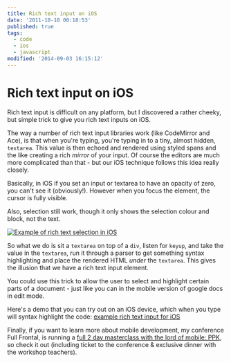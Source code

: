 ```yaml
---
title: Rich text input on iOS
date: '2011-10-10 00:18:53'
published: true
tags:
  - code
  - ios
  - javascript
modified: '2014-09-03 16:15:12'
---
```

# Rich text input on iOS

Rich text input is difficult on any platform, but I discovered a rather cheeky, but simple trick to give you rich text inputs on iOS.

<!--more-->

The way a number of rich text input libraries work (like CodeMirror and Ace), is that when you're typing, you're typing in to a tiny, almost hidden, `textarea`. This value is then echoed and rendered using styled spans and the like creating a rich *mirror* of your input. Of course the editors are much more complicated than that - but our iOS technique follows this idea really closely.

Basically, in iOS if you set an input or textarea to have an opacity of zero, you can't see it (obviously!). However when you focus the element, the cursor is fully visible.

Also, selection still work, though it only shows the selection colour and block, not the text. 

<a href="http://jsbin.com/egulam/33"><img src="http://remysharp.com/images/iphone-selection.png" alt="Example of rich text selection in iOS" style="max-width: 100%; margin: 0 auto; display: block;"></a>

So what we do is sit a `textarea` on top of a `div`, listen for `keyup`, and take the value in the `textarea`, run it through a parser to get something syntax highlighting and place the rendered HTML *under* the `textarea`. This gives the illusion that we have a rich text input element. 

You could use this trick to allow the user to select and highlight certain parts of a document - just like you can in the mobile version of google docs in edit mode.

Here's a demo that you can try out on an iOS device, which when you type will syntax highlight the code: [example rich text input for iOS](http://jsbin.com/egulam/33)

Finally, if you want to learn more about mobile development, my conference Full Frontal, is running a [full 2 day masterclass with the lord of mobile: PPK](http://2011.full-frontal.org/workshops#mobilism), so check it out (including ticket to the conference & exclusive dinner with the workshop teachers).
